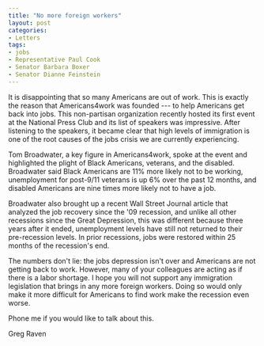 ```yaml
---
title: "No more foreign workers"
layout: post
categories:
- Letters
tags:
- jobs
- Representative Paul Cook
- Senator Barbara Boxer
- Senator Dianne Feinstein
---
```


It is disappointing that so many Americans are out of work. This is exactly the reason that Americans4work was founded --- to help Americans get back into jobs. This non-partisan organization recently hosted its first event at the National Press Club and its list of speakers was impressive. After listening to the speakers, it became clear that high levels of immigration is one of the root causes of the jobs crisis we are currently experiencing.  
  
Tom Broadwater, a key figure in Americans4work, spoke at the event and highlighted the plight of Black Americans, veterans, and the disabled. Broadwater said Black Americans are 11% more likely not to be working, unemployment for post-9/11 veterans is up 6% over the past 12 months, and disabled Americans are nine times more likely not to have a job.

Broadwater also brought up a recent Wall Street Journal article that analyzed the job recovery since the '09 recession, and unlike all other recessions since the Great Depression, this was different because three years after it ended, unemployment levels have still not returned to their pre-recession levels. In prior recessions, jobs were restored within 25 months of the recession's end.

The numbers don't lie: the jobs depression isn't over and Americans are not getting back to work. However, many of your colleagues are acting as if there is a labor shortage. I hope you will not support any immigration legislation that brings in any more foreign workers. Doing so would only make it more difficult for Americans to find work make the recession even worse.

Phone me if you would like to talk about this.

Greg Raven
